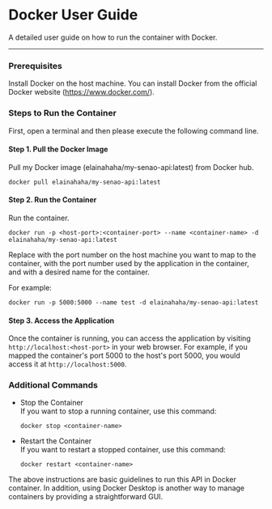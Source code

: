 # Docker User Guide
A detailed user guide on how to run the container with Docker.

---

### Prerequisites
Install Docker on the host machine. You can install Docker from the official Docker website (https://www.docker.com/).

### Steps to Run the Container
First, open a terminal and then please execute the following command line.

#### Step 1. Pull the Docker Image
Pull my Docker image (elainahaha/my-senao-api:latest) from Docker hub.
```
docker pull elainahaha/my-senao-api:latest
```

#### Step 2. Run the Container
Run the container.
```
docker run -p <host-port>:<container-port> --name <container-name> -d elainahaha/my-senao-api:latest
```
Replace <host-port> with the port number on the host machine you want to map to the container, 
<container-port> with the port number used by the application in the container, 
and <container-name> with a desired name for the container.

For example:
```
docker run -p 5000:5000 --name test -d elainahaha/my-senao-api:latest
```

#### Step 3. Access the Application
Once the container is running, you can access the application by visiting `http://localhost:<host-port>` in your web browser. 
For example, if you mapped the container's port 5000 to the host's port 5000, you would access it at `http://localhost:5000`.

### Additional Commands
- Stop the Container  
  If you want to stop a running container, use this command:
  ```
  docker stop <container-name>
  ```

- Restart the Container  
  If you want to restart a stopped container, use this command:
  ```
  docker restart <container-name>
  ```

 The above instructions are basic guidelines to run this API in Docker container. 
 In addition, using Docker Desktop is another way to manage containers by providing a straightforward GUI.
